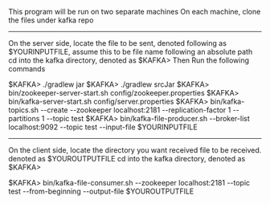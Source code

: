 This program will be run on two separate machines
On each machine, clone the files under kafka repo

--------------------------------------------------------------------------------------------------------------

On the server side, locate the file to be sent, denoted following as $YOURINPUTFILE, assume this to be file name following an absolute path
cd into the kafka directory, denoted as $KAFKA> 
Then Run the following commands

$KAFKA> ./gradlew jar
$KAFKA> ./gradlew srcJar
$KAFKA> bin/zookeeper-server-start.sh config/zookeeper.properties
$KAFKA> bin/kafka-server-start.sh config/server.properties
$KAFKA> bin/kafka-topics.sh --create --zookeeper localhost:2181 --replication-factor 1 --partitions 1 --topic test
$KAFKA> bin/kafka-file-producer.sh --broker-list localhost:9092 --topic test --input-file $YOURINPUTFILE

--------------------------------------------------------------------------------------------------------------

On the client side, locate the directory you want received file to be received. denoted as $YOUROUTPUTFILE
cd into the kafka directory, denoted as $KAFKA>

$KAFKA> bin/kafka-file-consumer.sh --zookeeper localhost:2181 --topic test --from-beginning --output-file $YOUROUTPUTFILE


